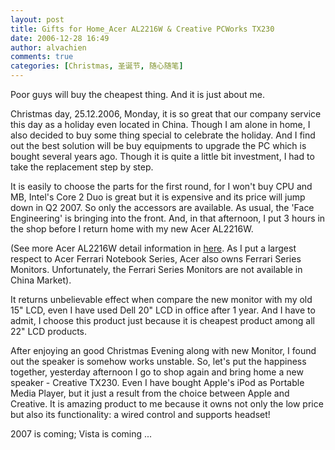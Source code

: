 ```yaml
---
layout: post
title: Gifts for Home_Acer AL2216W & Creative PCWorks TX230
date: 2006-12-28 16:49
author: alvachien
comments: true
categories: [Christmas, 圣诞节, 随心随笔]
---
```


Poor guys will buy the cheapest thing. And it is just about me.

Christmas day, 25.12.2006, Monday, it is so great that our company service this day as a holiday even located in China. Though I am alone in home, I also decided to buy some thing special to celebrate the holiday. And I find out the best solution will be buy equipments to upgrade the PC which is bought several years ago. Though it is quite a little bit investment, I had to take the replacement step by step.

It is easily to choose the parts for the first round, for I won't buy CPU and MB, Intel's Core 2 Duo is great but it is expensive and its price will jump down in Q2 2007. So only the accessors are available. As usual, the 'Face Engineering' is bringing into the front. And, in that afternoon, I put 3 hours in the shop before I return home with my new Acer AL2216W.

(See more Acer AL2216W detail information in [here](http://global.acer.com/products/monitor/1_series.htm). As I put a largest respect to Acer Ferrari Notebook Series, Acer also owns Ferrari Series Monitors. Unfortunately, the Ferrari Series Monitors are not available in China Market).

It returns unbelievable effect when compare the new monitor with my old 15" LCD, even I have used Dell 20" LCD in office after 1 year. And I have to admit, I choose this product just because it is cheapest product among all 22" LCD products.

After enjoying an good Christmas Evening along with new Monitor, I found out the speaker is somehow works unstable. So, let's put the happiness together, yesterday afternoon I go to shop again and bring home a new speaker - Creative TX230. Even I have bought Apple's iPod as Portable Media Player, but it just a result from the choice between Apple and Creative. It is amazing product to me because it owns not only the low price but also its functionality: a wired control and supports headset!

2007 is coming; Vista is coming ...

